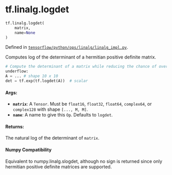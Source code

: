 <div itemscope itemtype="http://developers.google.com/ReferenceObject">
<meta itemprop="name" content="tf.linalg.logdet" />
<meta itemprop="path" content="Stable" />
</div>

# tf.linalg.logdet

``` python
tf.linalg.logdet(
    matrix,
    name=None
)
```



Defined in [`tensorflow/python/ops/linalg/linalg_impl.py`](https://www.tensorflow.org/code/tensorflow/python/ops/linalg/linalg_impl.py).

Computes log of the determinant of a hermitian positive definite matrix.

```python
# Compute the determinant of a matrix while reducing the chance of over- or
underflow:
A = ... # shape 10 x 10
det = tf.exp(tf.logdet(A))  # scalar
```

#### Args:

* <b>`matrix`</b>:  A `Tensor`. Must be `float16`, `float32`, `float64`, `complex64`,
    or `complex128` with shape `[..., M, M]`.
* <b>`name`</b>:  A name to give this `Op`.  Defaults to `logdet`.


#### Returns:

The natural log of the determinant of `matrix`.



#### Numpy Compatibility
Equivalent to numpy.linalg.slogdet, although no sign is returned since only
hermitian positive definite matrices are supported.

